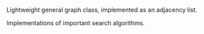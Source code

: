 Lightweight general graph class, implemented as an adjacency list.

Implementations of important search algorithms.
